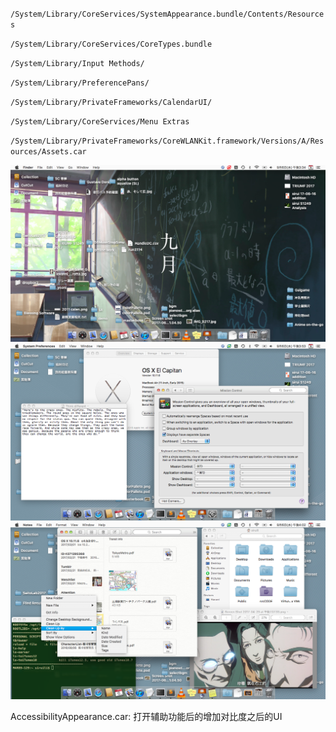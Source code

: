 `/System/Library/CoreServices/SystemAppearance.bundle/Contents/Resources`

`/System/Library/CoreServices/CoreTypes.bundle`

`/System/Library/Input Methods/`

`/System/Library/PreferencePans/`

`/System/Library/PrivateFrameworks/CalendarUI/`

`/System/Library/CoreServices/Menu Extras`

`/System/Library/PrivateFrameworks/CoreWLANKit.framework/Versions/A/Resources/Assets.car`


![alt text](preview/0desktop.png "Desktop")
![alt text](preview/Text+SysInfo+SysPref.png "Text+SysInfo+SysPref")
![alt text](preview/Note+Terminal+Preview+Finder.png "Note+Terminal+Preview+Finder")


AccessibilityAppearance.car: 打开辅助功能后的增加对比度之后的UI

